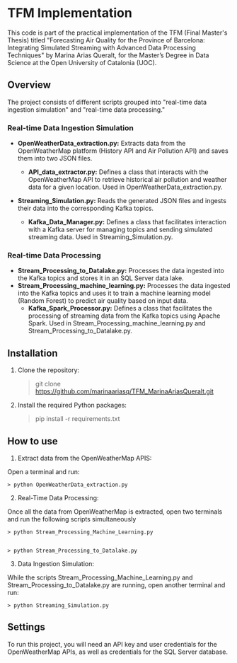 # TFM Implementation

This code is part of the practical implementation of the TFM (Final Master's Thesis) titled "Forecasting Air Quality for the Province of Barcelona: Integrating Simulated Streaming with Advanced Data Processing Techniques" by Marina Arias Queralt, for the Master’s Degree in Data Science at the Open University of Catalonia (UOC).

## Overview
The project consists of different scripts grouped into "real-time data ingestion simulation" and "real-time data processing."

### Real-time Data Ingestion Simulation
+ **OpenWeatherData_extraction.py:** Extracts data from the OpenWeatherMap platform (History API and Air Pollution API) and saves them into two JSON files.

    + **API_data_extractor.py:** Defines a class that interacts with the OpenWeatherMap API to retrieve historical air pollution and weather data for a given location. Used in OpenWeatherData_extraction.py.

+ **Streaming_Simulation.py:** Reads the generated JSON files and ingests their data into the corresponding Kafka topics.

    +  **Kafka_Data_Manager.py:** Defines a class that facilitates interaction with a Kafka server for managing topics and sending simulated streaming data. Used in Streaming_Simulation.py.

### Real-time Data Processing
+ **Stream_Processing_to_Datalake.py:** Processes the data ingested into the Kafka topics and stores it in an SQL Server data lake.
+ **Stream_Processing_machine_learning.py:** Processes the data ingested into the Kafka topics and uses it to train a machine learning model (Random Forest) to predict air quality based on input data.
    + **Kafka_Spark_Processor.py:** Defines a class that facilitates the processing of streaming data from the Kafka topics using Apache Spark. Used in Stream_Processing_machine_learning.py and Stream_Processing_to_Datalake.py.


## Installation

1. Clone the repository:

     > git clone https://github.com/marinaariasq/TFM_MarinaAriasQueralt.git 

3. Install the required Python packages:

     > pip install -r requirements.txt

## How to use

1. Extract data from the OpenWeatherMap APIS:

Open a terminal and run: 
    
    > python OpenWeatherData_extraction.py

2. Real-Time Data Processing:

Once all the data from OpenWeatherMap is extracted, open two terminals and run the following scripts simultaneously
    
    > python Stream_Processing_Machine_Learning.py

    
    > python Stream_Processing_to_Datalake.py

3. Data Ingestion Simulation:
   
While the scripts Stream_Processing_Machine_Learning.py and Stream_Processing_to_Datalake.py are running, open another terminal and run:

    > python Streaming_Simulation.py

## Settings

To run this project, you will need an API key and user credentials for the OpenWeatherMap APIs, as well as credentials for the SQL Server database.
